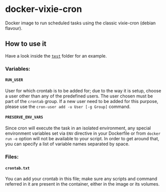 # docker-vixie-cron

Docker image to run scheduled tasks using the classic vixie-cron (debian flavour).

## How to use it

Have a look inside the [`test`](test) folder for an example.

### Variables:

#### `RUN_USER`

User for which crontab is to be added for; due to the way it is setup, choose a user other than any of the predefined users. The user chosen must be part of the `crontab` group. If a new user need to be added for this purpose, please use the `cron-user add -u User [-g Group]` command.

#### `PRESERVE_ENV_VARS`
Since cron will execute the task in an isolated environment, any special environment variables set via `ENV` directive in your Dockerfile or from `docker run` `-e` option will not be available to your script. In order to get around that, you can specify a list of variable names separated by space.

### Files:

#### `crontab.txt`
You can add your crontab in this file; make sure any scripts and command referred in it are present in the container,
either in the image or its volumes.
